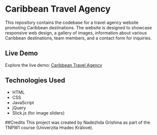 # Caribbean Travel Agency

This repository contains the codebase for a travel agency website promoting Caribbean destinations. The website is designed to showcase responsive web design, a gallery of images, information about various Caribbean destinations, team members, and a contact form for inquiries.

## Live Demo
Explore the live demo: [Caribbean Travel Agency](https://nadyagrishina.github.io/CaribbeanTravelAgency/)

## Technologies Used
- HTML
- CSS
- JavaScript
- jQuery
- Slick.js (for image sliders)
   
##Credits
This project was created by Nadezhda Grishina as part of the TNPW1 course (Univerzita Hradec Králové).
